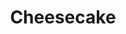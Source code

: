 ---
layout: recette
categories: [recettes]
hidden: true
lang: fr
sitemap: true
title: Cheesecake
type: sucre
recettes:
  Classique:
    ingredients: 
      - nom: beurre 
        qte: 100
        unite: gr
      - nom: biscuits secs
        qte: 200
        unite: gr
      - nom: flocons d'avoine
        qte: 50
        unite: gr
      - nom: cream cheese
        qte: 500
        unite: gr
        variable: true
      - nom: crème fraîche
        qte: 250
        unite: gr
      - nom: oeufs
        qte: 3
      - nom: sucre
        qte: 100
        unite: gr
      - nom: farine
        qte: 40
        unite: gr
      - nom: vanille liquide
    preconditions:
      - Le cream cheese et la crème fraîche doivent être à température ambiante
      - Émietter les biscuits secs en petits morceaux
    etapes:
      - label: Préparation de la croûte
        details:
          - Torréfier les flocons d'avoine pendant 10 minutes à feu doux dans une casserole
          - Ajouter le beurre et les biscuits secs
          - Mélanger jusqu'à ce que la préparation soit homogène
          - Verser dans le moule
          - Presser la croûte avec une spatule coudée afin qu'elle soit compacte et plane
      - label: Préparation du cream cheese
        details:
          - Mettre dans un saladier le cream cheese avec le sucre et la vanille liquide
          - Mélanger avec une spatule silicone
          - Ajouter la crème fraîche et la farine
          - Mélanger 
          - Ajouter les oeufs un à un
          - Mélanger jusqu'à ce que la préparation soit lisse
      - label: Assemblage
        details: 
          - Verser le mélange sur la croûte
          - Lisser avec une spatule coudée
      - label: Cuisson
        emoji: 🔥
        details:
          - Cuire 45 minutes à 160°C
          - Ce n'est pas grave si le centre du cheesecake n'est pas très ferme, une fois mis au frais quelques heures cela solidifiera
          - Réserver au frais pendant 4 heures minimum
  
  Fromage Blanc:
    ingredients: 
      - nom: pâte brisée 
        lien: /recettes/pate-brisee 
        qte: 1
      - nom: fromage blanc
        qte: 500
        unite: gr
        variable: true
      - nom: oeufs
        qte: 5
      - nom: farine
        qte: 50
        unite: gr
      - nom: crème fraîche
        qte: 30
        unite: gr
      - nom: levure chimique
        qte: 4
        unite: gr
      - nom: sucre
        qte: 125
        unite: gr
    preconditions:
      - Le fromage blanc, la crème fraîche et les oeufs doivent être à température ambiante
      - Préchauffer le four à 150°C
    etapes:
      - label: Préparation 1/2
        details:
          - Verser le fromage blanc dans un saladier
          - Ajouter la crème fraîche
          - "(Optionnel) : Ajouter les zestes et le jus de citron" 
          - Mélanger au fouet jusqu'à ce que tout soit lisse
      - label: Préparation 2/2
        details:
          - Casser les oeufs dans un autre saladier
          - Blanchir les oeufs avec le sucre
          - Ajouter le mélange de fromage blanc et de crème fraîche
          - Tamiser la farine et la levure sur le mélange
          - Mélanger au fouet jusqu'à ce que tout soit lisse
      - label: Assemblage
        details: 
          - Foncer la pâte brisée dans un moule à tarte
          - Verser le mélange sur la pâte
      - label: Cuisson
        emoji: 🔥
        details: 
          - Cuire 30 minutes à 150°C
          - Cuire 20 minutes à 180°C

  Sans Cuisson:
    ingredients: 
      - nom: beurre 
        qte: 150
        unite: gr
      - nom: biscuits secs
        qte: 250
        unite: gr
      - nom: flocons d'avoine
        qte: 50
        unite: gr
      - nom: cream cheese
        qte: 600
        unite: gr
        variable: true
      - nom: sucre
        qte: 150
        unite: gr
      - nom: crème fleurette
        qte: 400
        unite: mL
      - nom: vanille liquide
    preconditions:
      - "Pour la chantilly tout doit être froid, donc mettre au congélateur pendant 15 minutes : la crème, le saladier, les fouets du batteur"
      - Le cream cheese doit être à température ambiante
      - Émietter les biscuits secs en petits morceaux
      - Mettre du papier sulfurisé au fond du moule
    etapes:
      - label: Préparation de la croûte
        details:
          - Torréfier les flocons d'avoine pendant 10 minutes à feu doux dans une casserole 
          - Ajouter le beurre et les biscuits secs
          - Mélanger jusqu'à ce que la préparation soit homogène
          - Verser dans le moule
          - Presser la croûte avec une spatule coudée afin qu'elle soit compacte et plane
          - Réserver au frais
      - label: Préparation du cream cheese
        details:
          - Mettre dans un saladier le cream cheese avec le sucre et l'arôme vanille
          - Mélanger au fouet jusqu'à ce que la préparation soit lisse
      - label: Préparation de la chantilly
        details:
          - label: Voir ici
            link: /recettes/chantilly
          - Réserver au frais
      - label: Mélange du cream cheese avec la chantilly
        details:
          - Prendre la moitié de la chantilly et l'incorporer délicatement avec le cream cheese
          - Répéter avec le reste de la chantilly
      - label: Assemblage
        details: 
          - Sortir le moule du réfrigérateur
          - Verser le mélange dans le moule
          - Lisser avec une spatule coudée
          - Réserver au frais pour 6h

  Basque Burnt:
    preconditions:
      - Le cream cheese doit être à température ambiante
      - Mettre trois couches de papier sulfurisé dans le moule à cheesecake
    ingredients: 
      - nom: cream cheese
        qte: 450
        unite: gr
        variable: true
      - nom: sucre glace
        qte: 120
        unite: gr
      - nom: oeufs 
        qte: 3
      - nom: crème fleurette
        qte: 250
        unite: gr
      - nom: farine blanche
        qte: 20
        unite: gr
      - nom: vanille liquide
    etapes:
      - label: Préparation 
        details:
         - Dissoudre la farine dans 100 grammes de crème fleurette
         - Mélanger le cream cheese avec le sucre à l'aide d'une spatule silicone
         - Ajouter les oeufs un à un. Mélanger au fouet
         - Ajouter 150 grammes de crème fleurette et la vanille. Mélanger au fouet
         - Ajouter le mélanger farine-crème. Mélanger au fouet
      - label: Cuisson
        emoji: 🔥
        details: 
        - Cuire 45 minutes à 200°C
        - Cuire 15 minutes à 180°C
        - Se déguste à température ambiante

---